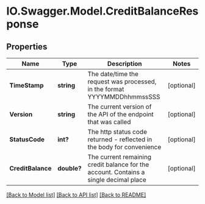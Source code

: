 # IO.Swagger.Model.CreditBalanceResponse
## Properties

Name | Type | Description | Notes
------------ | ------------- | ------------- | -------------
**TimeStamp** | **string** | The date/time the request was processed, in the format YYYYMMDDhhmmssSSS | [optional] 
**Version** | **string** | The current version of the API of the endpoint that was called | [optional] 
**StatusCode** | **int?** | The http status code returned - reflected in the body for convenience | [optional] 
**CreditBalance** | **double?** | The current remaining credit balance for the account. Contains a single decimal place | [optional] 

[[Back to Model list]](../README.md#documentation-for-models) [[Back to API list]](../README.md#documentation-for-api-endpoints) [[Back to README]](../README.md)

